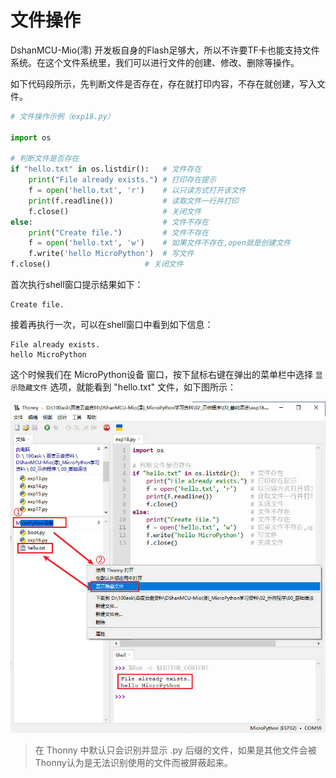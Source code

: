 # 文件操作

DshanMCU-Mio(澪) 开发板自身的Flash足够大，所以不许要TF卡也能支持文件系统。在这个文件系统里，我们可以进行文件的创建、修改、删除等操作。

如下代码段所示，先判断文件是否存在，存在就打印内容，不存在就创建，写入文件。

```python
# 文件操作示例（exp18.py）

import os

# 判断文件是否存在
if "hello.txt" in os.listdir():   # 文件存在
    print("File already exists.") # 打印存在提示
    f = open('hello.txt', 'r')    # 以只读方式打开该文件
    print(f.readline())           # 读取文件一行并打印
    f.close()                     # 关闭文件
else:                             # 文件不存在
    print("Create file.")         # 文件不存在       
    f = open('hello.txt', 'w')    # 如果文件不存在,open就是创建文件
    f.write('hello MicroPython')  # 写文件
f.close()                     # 关闭文件

```

首次执行shell窗口提示结果如下：

```shell
Create file.
```

接着再执行一次，可以在shell窗口中看到如下信息：

```shell
File already exists.
hello MicroPython
```

这个时候我们在 MicroPython设备 窗口，按下鼠标右键在弹出的菜单栏中选择 `显示隐藏文件` 选项，就能看到 "hello.txt" 文件，如下图所示：

![DShanMCU-Mio_MicroPython_chapter3-9_images_001](_images/chapter3_images/DShanMCU-Mio_MicroPython_chapter3-9_images_001.jpg)

> 在 Thonny 中默认只会识别并显示 .py 后缀的文件，如果是其他文件会被Thonny认为是无法识别使用的文件而被屏蔽起来。
